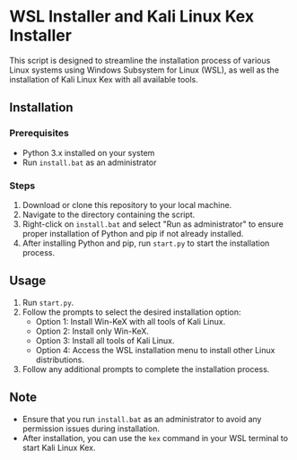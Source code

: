 # WSL Installer and Kali Linux Kex Installer

This script is designed to streamline the installation process of various Linux systems using Windows Subsystem for Linux (WSL), as well as the installation of Kali Linux Kex with all available tools.

## Installation

### Prerequisites
- Python 3.x installed on your system
- Run `install.bat` as an administrator

### Steps
1. Download or clone this repository to your local machine.
2. Navigate to the directory containing the script.
3. Right-click on `install.bat` and select "Run as administrator" to ensure proper installation of Python and pip if not already installed.
4. After installing Python and pip, run `start.py` to start the installation process.

## Usage

1. Run `start.py`.
2. Follow the prompts to select the desired installation option:
   - Option 1: Install Win-KeX with all tools of Kali Linux.
   - Option 2: Install only Win-KeX.
   - Option 3: Install all tools of Kali Linux.
   - Option 4: Access the WSL installation menu to install other Linux distributions.
3. Follow any additional prompts to complete the installation process.

## Note

- Ensure that you run `install.bat` as an administrator to avoid any permission issues during installation.
- After installation, you can use the `kex` command in your WSL terminal to start Kali Linux Kex.

